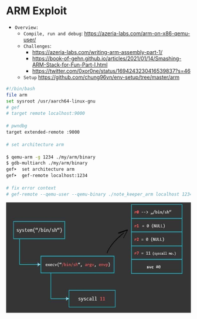 # ARM Exploit

- `Overview:`
  * `Compile, run and debug`: https://azeria-labs.com/arm-on-x86-qemu-user/
  * `Challenges`:
    + https://azeria-labs.com/writing-arm-assembly-part-1/
    + https://book-of-gehn.github.io/articles/2021/01/14/Smashing-ARM-Stack-for-Fun-Part-I.html
    + https://twitter.com/0xor0ne/status/1694243230416539837?s=46
  * `Setup` https://github.com/chung96vn/env-setup/tree/master/arm

```bash
#!/bin/bash
file arm
set sysroot /usr/aarch64-linux-gnu
# gef
# target remote localhost:9000

# pwndbg
target extended-remote :9000

# set architecture arm

$ qemu-arm -g 1234 ./my/arm/binary
$ gdb-multiarch ./my/arm/binary
gef➤  set architecture arm
gef➤  gef-remote localhost:1234

# fix error context
# gef-remote --qemu-user --qemu-binary ./note_keeper_arm localhost 1234

```

<img src="./images/arm-ROP.jpg" alt="seethefile" width="510" height="300">
